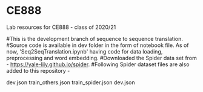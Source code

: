 # CE888

Lab resources for CE888 - class of 2020/21

#This is the development branch of sequence to sequence translation. #Source code is available in dev folder in the form of notebook file. As of now, 'Seq2SeqTranslation.ipynb' having code for data loading, preprocessing and word embedding. #Downloaded the Spider data set from - https://yale-lily.github.io/spider. #Following Spider dataset files are also added to this repository -

dev.json
train_others.json
train_spider.json
dev.json
